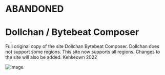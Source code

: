 # ABANDONED
# Dollchan / Bytebeat Composer
Full original copy of the site Dollchan Bytebeat Composer. Dollchan does not support some regions. This site now supports all regions. Changes to the site will also be added. Kehkeown 2022

![image](https://user-images.githubusercontent.com/113296401/204798380-6462e5c6-716c-4b71-adad-46cf32d753a2.png)
